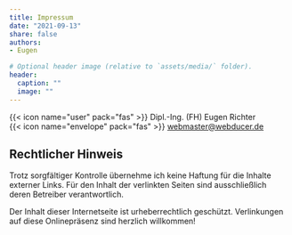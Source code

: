 ```yaml
---
title: Impressum
date: "2021-09-13"
share: false
authors:
- Eugen

# Optional header image (relative to `assets/media/` folder).
header:
  caption: ""
  image: ""
---
```


{{< icon name="user" pack="fas" >}} Dipl.-Ing. (FH) Eugen Richter  
{{< icon name="envelope" pack="fas" >}} [webmaster@webducer.de](mailto:webmaster@webducer.de?subject=Anfrage%20von%20eugen.page)

## Rechtlicher Hinweis

Trotz sorgfältiger Kontrolle übernehme ich keine Haftung für die Inhalte externer Links. Für den Inhalt der verlinkten Seiten sind ausschließlich deren Betreiber verantwortlich.

Der Inhalt dieser Internetseite ist urheberrechtlich geschützt. Verlinkungen auf diese Onlinepräsenz sind herzlich willkommen!
